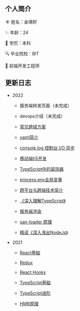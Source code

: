 ## 个人简介

☀️ 姓名：金靖轩

:sparkles: 年龄：24

:art: 学历：本科

:mag: 毕业院校：BIT

:pencil: 前端开发工程师

## 更新日志

* 2022
  * 服务端转发页面（未完成）

  * devops介绍（未完成）

  * [常见跨域方案](/chrome/cross.html)
  
  * [yaml简介](/tool/yaml.html)

  * [console.log 控制台 I/O 异步](/javascript/log.html)
  
  * [移动端h5开发](./mobile/h5.html)

  * [TypeScript中的装饰器](./ts/decorator.html)

  * [process.env全局变量](./engineering/env.html)

  * [跨平台与跨端技术简介](./mobile/cross.html)

  * [《深入理解TypeScript》](./ts/book.html)

  * [服务端渲染](./ssr/ssr.html)

  * [san-loader 原理](./san/san-loader.html)

  * [精读《深入浅出NodeJs》](./node/book.html)

* 2021

  * [React基础](/react/react-1.html)

  * [Redux](/react/redux.html)
  
  * [React Hooks](/react/react-hooks.html)

  * [TypeScript基础](/ts/ts-base.html)

  * [TypeScript进阶](/ts/ts-advance.html)

  * [HMR原理](/webpack/hmr.html)


